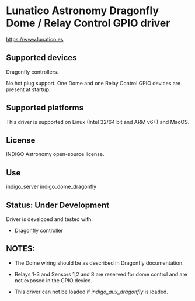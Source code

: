 # Lunatico Astronomy Dragonfly Dome / Relay Control GPIO driver

https://www.lunatico.es

## Supported devices

Dragonfly controllers.

No hot plug support. One Dome and one Relay Control GPIO devices are present at startup.

## Supported platforms

This driver is supported on Linux (Intel 32/64 bit and ARM v6+) and MacOS.

## License

INDIGO Astronomy open-source license.

## Use

indigo_server indigo_dome_dragonfly

## Status: Under Development

Driver is developed and tested with:
* Dragonfly controller

## NOTES:
* The Dome wiring should be as described in Dragonfly documentation.

* Relays 1-3 and Sensors 1,2 and 8 are reserved for dome control and are not exposed in the GPIO device.

* This driver can not be loaded if *indigo_aux_dragonfly* is loaded.
